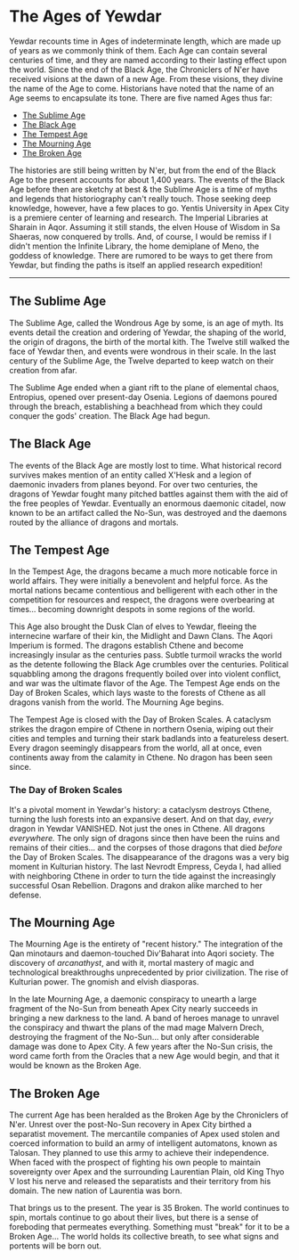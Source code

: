 # The Ages of Yewdar

Yewdar recounts time in Ages of indeterminate length, which are made up of years as we commonly think of them. Each Age can contain several centuries of time, and they are named according to their lasting effect upon the world. Since the end of the Black Age, the Chroniclers of N'er have received visions at the dawn of a new Age. From these visions, they divine the name of the Age to come. Historians have noted that the name of an Age seems to encapsulate its tone. There are five named Ages thus far:

* [The Sublime Age](#thesublimeage)
* [The Black Age](#theblackage)
* [The Tempest Age](#thetempestage)
* [The Mourning Age](#themourningage)
* [The Broken Age](#thebrokenage)

The histories are still being written by N'er, but from the end of the Black Age to the present accounts for about 1,400 years. The events of the Black Age before then are sketchy at best & the Sublime Age is a time of myths and legends that historiography can't really touch. Those seeking deep knowledge, however, have a few places to go. Yentis University in Apex City is a premiere center of learning and research. The Imperial Libraries at Sharain in Aqor. Assuming it still stands, the elven House of Wisdom in Sa Shaeras, now conquered by trolls. And, of course, I would be remiss if I didn't mention the Infinite Library, the home demiplane of Meno, the goddess of knowledge. There are rumored to be ways to get there from Yewdar, but finding the paths is itself an applied research expedition!

---

## The Sublime Age
The Sublime Age, called the Wondrous Age by some, is an age of myth. Its events detail the creation and ordering of Yewdar, the shaping of the world, the origin of dragons, the birth of the mortal kith. The Twelve still walked the face of Yewdar then, and events were wondrous in their scale. In the last century of the Sublime Age, the Twelve departed to keep watch on their creation from afar.

The Sublime Age ended when a giant rift to the plane of elemental chaos, Entropius, opened over present-day Osenia. Legions of daemons poured through the breach, establishing a beachhead from which they could conquer the gods' creation. The Black Age had begun.

## The Black Age
The events of the Black Age are mostly lost to time. What historical record survives makes mention of an entity called X'Hesk and a legion of daemonic invaders from planes beyond. For over two centuries, the dragons of Yewdar fought many pitched battles against them with the aid of the free peoples of Yewdar. Eventually an enormous daemonic citadel, now known to be an artifact called the No-Sun, was destroyed and the daemons routed by the alliance of dragons and mortals.

## The Tempest Age
In the Tempest Age, the dragons became a much more noticable force in world affairs. They were initially a benevolent and helpful force. As the mortal nations became contentious and belligerent with each other in the competition for resources and respect, the dragons were overbearing at times... becoming downright despots in some regions of the world.

This Age also brought the Dusk Clan of elves to Yewdar, fleeing the internecine warfare of their kin, the Midlight and Dawn Clans. The Aqori Imperium is formed. The dragons establish Cthene and become increasingly insular as the centuries pass. Subtle turmoil wracks the world as the detente following the Black Age crumbles over the centuries. Political squabbling among the dragons frequently boiled over into violent conflict, and war was the ultimate flavor of the Age. The Tempest Age ends on the Day of Broken Scales, which lays waste to the forests of Cthene as all dragons vanish from the world. The Mourning Age begins.

The Tempest Age is closed with the Day of Broken Scales. A cataclysm strikes the dragon empire of Cthene in northern Osenia, wiping out their cities and temples and turning their stark badlands into a featureless desert. Every dragon seemingly disappears from the world, all at once, even continents away from the calamity in Cthene. No dragon has been seen since.

### The Day of Broken Scales

It's a pivotal moment in Yewdar's history: a cataclysm destroys Cthene, turning the lush forests into an expansive desert. And on that day, *every* dragon in Yewdar VANISHED. Not just the ones in Cthene. All dragons *everywhere.* The only sign of dragons since then have been the ruins and remains of their cities… and the corpses of those dragons that died *before* the Day of Broken Scales. The disappearance of the dragons was a very big moment in Kulturian history. The last Nevrodt Empress, Ceyda I, had allied with neighboring Cthene in order to turn the tide against the increasingly successful Osan Rebellion. Dragons and drakon alike marched to her defense.


## The Mourning Age
The Mourning Age is the entirety of "recent history." The integration of the Qan minotaurs and daemon-touched Div'Baharat into Aqori society. The discovery of _arcanathyst_, and with it, mortal mastery of magic and technological breakthroughs unprecedented by prior civilization. The rise of Kulturian power. The gnomish and elvish diasporas.

In the late Mourning Age, a daemonic conspiracy to unearth a large fragment of the No-Sun from beneath Apex City nearly succeeds in bringing a new darkness to the land. A band of heroes manage to unravel the conspiracy and thwart the plans of the mad mage Malvern Drech, destroying the fragment of the No-Sun… but only after considerable damage was done to Apex City. A few years after the No-Sun crisis, the word came forth from the Oracles that a new Age would begin, and that it would be known as the Broken Age.

## The Broken Age
The current Age has been heralded as the Broken Age by the Chroniclers of N'er. Unrest over the post-No-Sun recovery in Apex City birthed a separatist movement. The mercantile companies of Apex used stolen and coerced information to build an army of intelligent automatons, known as Talosan. They planned to use this army to achieve their independence. When faced with the prospect of fighting his own people to maintain sovereignty over Apex and the surrounding Laurentian Plain, old King Thyo V lost his nerve and released the separatists and their territory from his domain. The new nation of Laurentia was born.

That brings us to the present. The year is 35 Broken. The world continues to spin, mortals continue to go about their lives, but there is a sense of foreboding that permeates everything. Something must "break" for it to be a Broken Age… The world holds its collective breath, to see what signs and portents will be born out.

